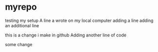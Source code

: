 # myrepo
testing my setup
A line a wrote on my local computer
adding a line
adding an additional line 



this is a change i make in github
Adding another line of code

some change
